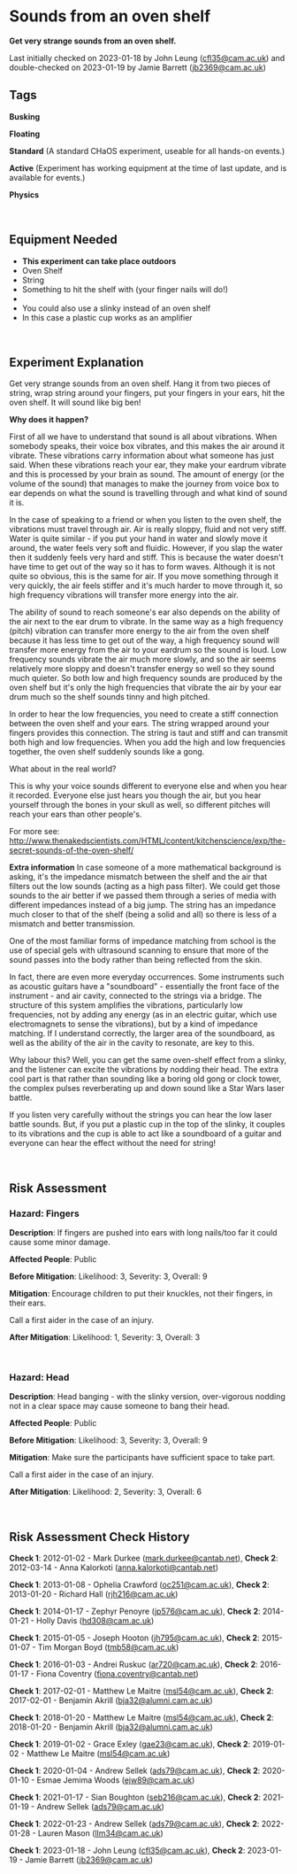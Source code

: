 # Sounds from an oven shelf

**Get very strange sounds from an oven shelf.**

Last initially checked on 2023-01-18 by John Leung (cfl35@cam.ac.uk) and double-checked on 2023-01-19 by Jamie Barrett (jb2369@cam.ac.uk)

## Tags
<!--- Start Tags (DO NOT REMOVE THIS COMMENT) --->
**Busking**

**Floating**

**Standard** (A standard CHaOS experiment, useable for all hands-on events.)

**Active** (Experiment has working equipment at the time of last update, and is available for events.)

**Physics**
<!--- End Tags (DO NOT REMOVE THIS COMMENT) --->

<br/>

## Equipment Needed 
- **This experiment can take place outdoors**
- Oven Shelf
- String
- Something to hit the shelf with (your finger nails will do!)
- 
- You could also use a slinky instead of an oven shelf
- In this case a plastic cup works as an amplifier

<br/>

## Experiment Explanation 

Get very strange sounds from an oven shelf. Hang it from two pieces of string, wrap string around your fingers, put your fingers in your ears, hit the oven shelf. It will sound like big ben!

**Why does it happen?**

First of all we have to understand that sound is all about vibrations. When somebody speaks, their voice box vibrates, and this makes the air around it vibrate. These vibrations carry information about what someone has just said. When these vibrations reach your ear, they make your eardrum vibrate and this is processed by your brain as sound. The amount of energy (or the volume of the sound) that manages to make the journey from voice box to ear depends on what the sound is travelling through and what kind of sound it is.

In the case of speaking to a friend or when you listen to the oven shelf, the vibrations must travel through air. Air is really sloppy, fluid and not very stiff. Water is quite similar - if you put your hand in water and slowly move it around, the water feels very soft and fluidic. However, if you slap the water then it suddenly feels very hard and stiff. This is because the water doesn't have time to get out of the way so it has to form waves. Although it is not quite so obvious, this is the same for air. If you move something through it very quickly, the air feels stiffer and it's much harder to move through it, so high frequency vibrations will transfer more energy into the air.

The ability of sound to reach someone's ear also depends on the ability of the air next to the ear drum to vibrate. In the same way as a high frequency (pitch) vibration can transfer more energy to the air from the oven shelf because it has less time to get out of the way, a high frequency sound will transfer more energy from the air to your eardrum so the sound is loud. Low frequency sounds vibrate the air much more slowly, and so the air seems relatively more sloppy and doesn't transfer energy so well so they sound much quieter. So both low and high frequency sounds are produced by the oven shelf but it's only the high frequencies that vibrate the air by your ear drum much so the shelf sounds tinny and high pitched.

In order to hear the low frequencies, you need to create a stiff connection between the oven shelf and your ears. The string wrapped around your fingers provides this connection. The string is taut and stiff and can transmit both high and low frequencies. When you add the high and low frequencies together, the oven shelf suddenly sounds like a gong.

What about in the real world?

This is why your voice sounds different to everyone else and when you hear it recorded. Everyone else just hears you though the air, but you hear yourself through the bones in your skull as well, so different pitches will reach your ears than other people's. 

For more see:
http://www.thenakedscientists.com/HTML/content/kitchenscience/exp/the-secret-sounds-of-the-oven-shelf/

**Extra information**
In case someone of a more mathematical background is asking, it's the impedance mismatch between the shelf and the air that filters out the low sounds (acting as a high pass filter). We could get those sounds to the air better if we passed them through a series of media with different impedances instead of a big jump. The string has an impedance much closer to that of the shelf (being a solid and all) so there is less of a mismatch and better transmission.

One of the most familiar forms of impedance matching from school is the use of special gels with ultrasound scanning to ensure that more of the sound passes into the body rather than being reflected from the skin.

In fact, there are even more everyday occurrences. Some instruments such as acoustic guitars have a "soundboard" - essentially the front face of the instrument - and air cavity, connected to the strings via a bridge. The structure of this system amplifies the vibrations, particularly low frequencies, not by adding any energy (as in an electric guitar, which use electromagnets to sense the vibrations), but by a kind of impedance matching. If I understand correctly, the larger area of the soundboard, as well as the ability of the air in the cavity to resonate, are key to this.

Why labour this? 
Well, you can get the same oven-shelf effect from a slinky, and the listener can excite the vibrations by nodding their head.
The extra cool part is that rather than sounding like a boring old gong or clock tower, the complex pulses reverberating up and down sound like a Star Wars laser battle.

If you listen very carefully without the strings you can hear the low laser battle sounds.
But, if you put a plastic cup in the top of the slinky, it couples to its vibrations and the cup is able to act like a soundboard of a guitar and everyone can hear the effect without the need for string!

<br/>

## Risk Assessment

### **Hazard**: Fingers

**Description**: If fingers are pushed into ears with long nails/too far it could cause some minor damage.

**Affected People**: Public

**Before Mitigation**: Likelihood: 3, Severity: 3, Overall: 9

**Mitigation**: Encourage children to put their knuckles, not their fingers, in their ears.

Call a first aider in the case of an injury.

**After Mitigation**: Likelihood: 1, Severity: 3, Overall: 3

<br/>

### **Hazard**: Head

**Description**: Head banging - with the slinky version, over-vigorous nodding not in a clear space may cause someone to bang their head.

**Affected People**: Public

**Before Mitigation**: Likelihood: 3, Severity: 3, Overall: 9

**Mitigation**: Make sure the participants have sufficient space to take part.

Call a first aider in the case of an injury.

**After Mitigation**: Likelihood: 2, Severity: 3, Overall: 6

<br/>

## Risk Assessment Check History 

**Check 1**: 2012-01-02 - Mark Durkee (mark.durkee@cantab.net), **Check 2**: 2012-03-14 - Anna Kalorkoti (anna.kalorkoti@cantab.net)

**Check 1**: 2013-01-08 - Ophelia Crawford (oc251@cam.ac.uk), **Check 2**: 2013-01-20 - Richard Hall (rjh216@cam.ac.uk)

**Check 1**: 2014-01-17 - Zephyr Penoyre (jp576@cam.ac.uk), **Check 2**: 2014-01-21 - Holly Davis (hd308@cam.ac.uk)

**Check 1**: 2015-01-05 - Joseph Hooton (jh795@cam.ac.uk), **Check 2**: 2015-01-07 - Tim Morgan Boyd (tmb58@cam.ac.uk)

**Check 1**: 2016-01-03 - Andrei Ruskuc (ar720@cam.ac.uk), **Check 2**: 2016-01-17 - Fiona Coventry (fiona.coventry@cantab.net)

**Check 1**: 2017-02-01 - Matthew Le Maitre (msl54@cam.ac.uk), **Check 2**: 2017-02-01 - Benjamin Akrill (bja32@alumni.cam.ac.uk)

**Check 1**: 2018-01-20 - Matthew Le Maitre (msl54@cam.ac.uk), **Check 2**: 2018-01-20 - Benjamin Akrill (bja32@alumni.cam.ac.uk)

**Check 1**: 2019-01-02 - Grace Exley (gae23@cam.ac.uk), **Check 2**: 2019-01-02 - Matthew Le Maitre (msl54@cam.ac.uk)

**Check 1**: 2020-01-04 - Andrew Sellek (ads79@cam.ac.uk), **Check 2**: 2020-01-10 - Esmae Jemima Woods (ejw89@cam.ac.uk)

**Check 1**: 2021-01-17 - Sian Boughton (seb216@cam.ac.uk), **Check 2**: 2021-01-19 - Andrew Sellek (ads79@cam.ac.uk)

**Check 1**: 2022-01-23 - Andrew Sellek (ads79@cam.ac.uk), **Check 2**: 2022-01-28 - Lauren Mason (llm34@cam.ac.uk)

**Check 1**: 2023-01-18 - John Leung (cfl35@cam.ac.uk), **Check 2**: 2023-01-19 - Jamie Barrett (jb2369@cam.ac.uk)

